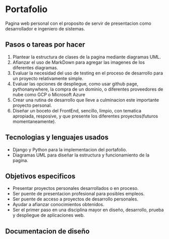 # Portafolio
Pagina web personal con el proposito de servir de presentacion como desarrollador e ingeniero de sistemas.

## Pasos o tareas por hacer
1.  Plantear la estructura de clases de la pagina mediante diagramas UML.
2.  Afianzar el uso de MarkDown para agregar las imagenes de los diferentes diagramas.
3.  Evaluar la necesidad del uso de testing en el proceso de desarrollo para un proyecto relativamente simple.
4.  Evaluar las opciones de despliegue, como usar github page, pythonanywhere, la compra de un dominio, o diferentes proveedores de nube como GCP o Microsoft Azure
5. Crear una rutina de desarrollo que lleve a culminacion este importante proyecto personal.
6. Diseñar un boceto del FrontEnd, sencillo, limpio, con tematica apropiada, resposive, y que presente los diferentes proyectos(futuros momentaneamente).
## Tecnologias y lenguajes usados
-  Django y Python para la implementacion del portafolio.
-  Diagramas UML para diseñar la estructura y funcionamiento de la pagina.
## Objetivos especificos
-  Presentar proyectos personales desarrollados o en proceso.
-  Ser puente de presentacion profesional para posibles empleos.
-  Ser puente de acceso a proyectos de desarrollo personales.
-  Ayudar a afianzar conocimientos obtenidos.
-  Ser el primer paso en una disciplina mayor en diseño, desarrollo, prueba y despliegue de aplicaciones web.
## Documentacion de diseño

